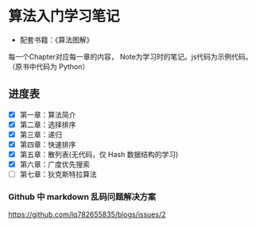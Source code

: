 # 算法入门学习笔记
- 配套书籍：《算法图解》

每一个Chapter对应每一章的内容， Note为学习时的笔记。js代码为示例代码。（原书中代码为 Python）

## 进度表
- [x] 第一章：算法简介
- [x] 第二章：选择排序
- [x] 第三章：递归
- [x] 第四章：快速排序
- [x] 第五章：散列表(无代码，仅 Hash 数据结构的学习)
- [x] 第六章：广度优先搜索
- [ ] 第七章：狄克斯特拉算法

### Github 中 markdown 乱码问题解决方案
https://github.com/lq782655835/blogs/issues/2